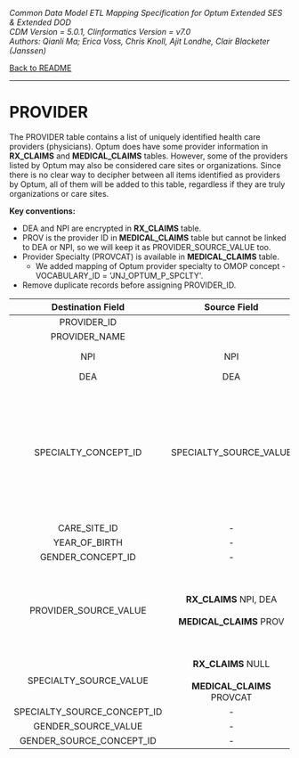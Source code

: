 *Common Data Model ETL Mapping Specification for Optum Extended SES & Extended DOD* 
<br>*CDM Version = 5.0.1, Clinformatics Version = v7.0*
<br>*Authors: Qianli Ma; Erica Voss, Chris Knoll, Ajit Londhe, Clair Blacketer (Janssen)*

[Back to README](README.md)

---

# PROVIDER

The PROVIDER table contains a list of uniquely identified health care
providers (physicians). Optum does have some provider information in
**RX_CLAIMS** and **MEDICAL_CLAIMS** tables. However, some of the
providers listed by Optum may also be considered care sites or
organizations. Since there is no clear way to decipher between all items
identified as providers by Optum, all of them will be added to this
table, regardless if they are truly organizations or care sites.

**Key conventions:**

-   DEA and NPI are encrypted in **RX_CLAIMS** table.
-   PROV is the provider ID in **MEDICAL_CLAIMS** table but cannot be
    linked to DEA or NPI, so we will keep it as
    PROVIDER_SOURCE_VALUE too.
-   Provider Specialty (PROVCAT) is available in **MEDICAL_CLAIMS** table.
    -   We added mapping of Optum provider specialty to OMOP concept - VOCABULARY_ID = 'JNJ_OPTUM_P_SPCLTY'.
-   Remove duplicate records before assigning PROVIDER_ID.

<a name="table-mappings-provider"></a>

**Destination Field**|**Source Field**|**Applied Rule**|**Comment**
:-----:|:-----:|:-----:|:-----:
PROVIDER_ID| |System generated.| 
PROVIDER_NAME| |NULL| 
NPI|NPI|Ignore blanks, 'H' and 'HHHHHHHHHH'| 
DEA|DEA| | 
SPECIALTY_CONCEPT_ID|SPECIALTY_SOURCE_VALUE|**RX_CLAIMS** set as 38004514 (Unknown Physician Specialty)<br><br>**MEDICAL_CLAIMS** PROVCAT: Map it to OMOP VOCABULARY_ID = 'JNJ_OPTUM_P_SPCLTY'|These CONCEPT_IDs fall under VOCABULARY_ID = 'JNJ_OPTUM_P_SPCLTY'.  A record of this vocabulary can be found in Appendix 3.1.<br><br>Set as 38004514 (Unknown Physician Specialty) if SPECIALTY_SOURCE_VALUE has missing value or is NULL or cannot be mapped. 
CARE_SITE_ID|-|0| 
YEAR_OF_BIRTH|-|NULL| 
GENDER_CONCEPT_ID|-|0| 
PROVIDER_SOURCE_VALUE|**RX_CLAIMS** NPI, DEA<br><br>**MEDICAL_CLAIMS** PROV|For NPI, ignore blanks, H and HHHHHHHHHH.|We pull in both DEA and NPI codes. Some NPI = DEA, however OPTUM has identified that as data coming in with the codes switched and not a duplication of NPI and DEA codes.
SPECIALTY_SOURCE_VALUE|**RX_CLAIMS** NULL<br><br>**MEDICAL_CLAIMS** PROVCAT| | 
SPECIALTY_SOURCE_CONCEPT_ID|-|0| 
GENDER_SOURCE_VALUE|-|NULL| 
GENDER_SOURCE_CONCEPT_ID|-|0| 
